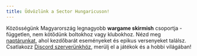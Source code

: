 ```yaml
---
title: Üdvözlünk a Sector Hungaricuson!
---
```

Közösségünk Magyarország legnagyobb **wargame skirmish** csoportja - független, nem kötődünk boltokhoz vagy klubokhoz. Nézd meg [naptárunkat](/hu/calendar/), ahol kezdőbarát eseményeket és epikus versenyeket találsz. Csatlakozz [Discord szerverünkhöz](https://discord.gg/sX46Y83puz), merülj el a játékok és a hobbi világában!
